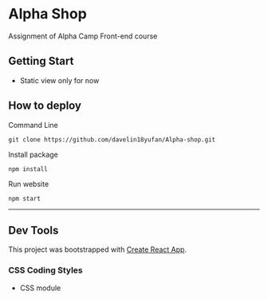 # Alpha Shop

Assignment of Alpha Camp Front-end course



## Getting Start

- Static view only for now

## How to deploy

Command Line

    git clone https://github.com/davelin18yufan/Alpha-shop.git

Install package

    npm install

Run website

    npm start

---
## Dev Tools

This project was bootstrapped with [Create React App](https://github.com/facebook/create-react-app).

### CSS Coding Styles

- CSS module